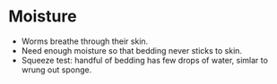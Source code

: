 # Moisture 
- Worms breathe through their skin.
- Need enough moisture so that bedding never sticks to skin.
- Squeeze test: handful of bedding has few drops of water, simlar to wrung out sponge.